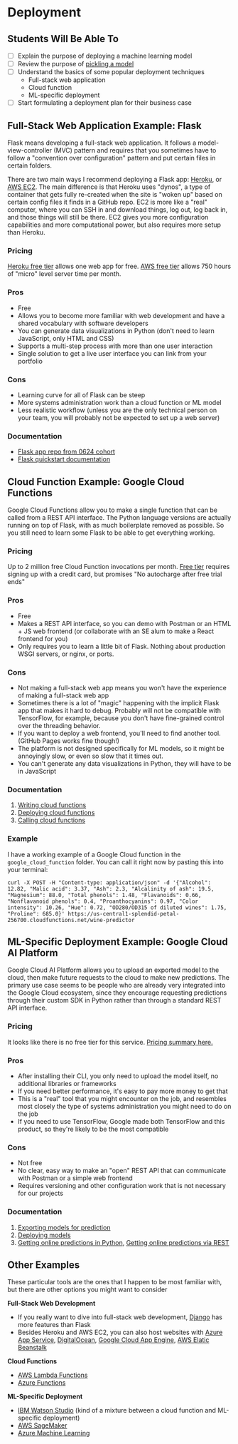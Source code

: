 # Deployment

## Students Will Be Able To
 - [ ] Explain the purpose of deploying a machine learning model
 - [ ] Review the purpose of [pickling a model](https://github.com/learn-co-students/cloud-services-and-deployment-seattle-ds-102819/blob/master/pickling.ipynb)
 - [ ] Understand the basics of some popular deployment techniques
    - Full-stack web application
    - Cloud function
    - ML-specific deployment
 - [ ] Start formulating a deployment plan for their business case

## Full-Stack Web Application Example: Flask
Flask means developing a full-stack web application.  It follows a model-view-controller (MVC) pattern and requires that you sometimes have to follow a "convention over configuration" pattern and put certain files in certain folders.

There are two main ways I recommend deploying a Flask app: [Heroku](https://devcenter.heroku.com/articles/deploying-python), or [AWS EC2](https://www.codementor.io/dushyantbgs/deploying-a-flask-application-to-aws-gnva38cf0).  The main difference is that Heroku uses "dynos", a type of container that gets fully re-created when the site is "woken up" based on certain config files it finds in a GitHub repo.  EC2 is more like a "real" computer, where you can SSH in and download things, log out, log back in, and those things will still be there.  EC2 gives you more configuration capabilities and more computational power, but also requires more setup than Heroku.

### Pricing
[Heroku free tier](https://www.heroku.com/pricing) allows one web app for free.  [AWS free tier](https://aws.amazon.com/ec2/pricing/) allows 750 hours of "micro" level server time per month.

### Pros
 - Free
 - Allows you to become more familiar with web development and have a shared vocabulary with software developers
 - You can generate data visualizations in Python (don't need to learn JavaScript, only HTML and CSS)
 - Supports a multi-step process with more than one user interaction
 - Single solution to get a live user interface you can link from your portfolio

### Cons
 - Learning curve for all of Flask can be steep
 - More systems administration work than a cloud function or ML model
 - Less realistic workflow (unless you are the only technical person on your team, you will probably not be expected to set up a web server)
 
### Documentation
 - [Flask app repo from 0624 cohort](https://github.com/learn-co-students/capstone-flask-app-template-seattle-ds-062419)
 - [Flask quickstart documentation](https://flask.palletsprojects.com/en/1.1.x/quickstart/)

## Cloud Function Example: Google Cloud Functions
Google Cloud Functions allow you to make a single function that can be called from a REST API interface.  The Python language versions are actually running on top of Flask, with as much boilerplate removed as possible.  So you still need to learn some Flask to be able to get everything working.

### Pricing
Up to 2 million free Cloud Function invocations per month.  [Free tier](https://cloud.google.com/free/) requires signing up with a credit card, but promises "No autocharge after free trial ends"

### Pros
 - Free
 - Makes a REST API interface, so you can demo with Postman or an HTML + JS web frontend (or collaborate with an SE alum to make a React frontend for you)
 - Only requires you to learn a little bit of Flask.  Nothing about production WSGI servers, or nginx, or ports.

### Cons
 - Not making a full-stack web app means you won't have the experience of making a full-stack web app
 - Sometimes there is a lot of "magic" happening with the implicit Flask app that makes it hard to debug.  Probably will not be compatible with TensorFlow, for example, because you don't have fine-grained control over the threading behavior.
 - If you want to deploy a web frontend, you'll need to find another tool.  (GitHub Pages works fine though!)
 - The platform is not designed specifically for ML models, so it might be annoyingly slow, or even so slow that it times out.
 - You can't generate any data visualizations in Python, they will have to be in JavaScript

### Documentation
1. [Writing cloud functions](https://cloud.google.com/functions/docs/writing/http)
2. [Deploying cloud functions](https://cloud.google.com/functions/docs/deploying/filesystem)
3. [Calling cloud functions](https://cloud.google.com/functions/docs/calling/http)

### Example
I have a working example of a Google Cloud function in the `google_cloud_function` folder.  You can call it right now by pasting this into your terminal:
```
curl -X POST -H "Content-type: application/json" -d '{"Alcohol": 12.82, "Malic acid": 3.37, "Ash": 2.3, "Alcalinity of ash": 19.5, "Magnesium": 88.0, "Total phenols": 1.48, "Flavanoids": 0.66, "Nonflavanoid phenols": 0.4, "Proanthocyanins": 0.97, "Color intensity": 10.26, "Hue": 0.72, "OD280/OD315 of diluted wines": 1.75, "Proline": 685.0}' https://us-central1-splendid-petal-256700.cloudfunctions.net/wine-predictor
```

## ML-Specific Deployment Example: Google Cloud AI Platform
Google Cloud AI Platform allows you to upload an exported model to the cloud, then make future requests to the cloud to make new predictions.  The primary use case seems to be people who are already very integrated into the Google Cloud ecosystem, since they encourage requesting predictions through their custom SDK in Python rather than through a standard REST API interface.

### Pricing
It looks like there is no free tier for this service.  [Pricing summary here.](https://cloud.google.com/ml-engine/docs/pricing)

### Pros
 - After installing their CLI, you only need to upload the model itself, no additional libraries or frameworks
 - If you need better performance, it's easy to pay more money to get that
 - This is a "real" tool that you might encounter on the job, and resembles most closely the type of systems administration you might need to do on the job
 - If you need to use TensorFlow, Google made both TensorFlow and this product, so they're likely to be the most compatible

### Cons
 - Not free
 - No clear, easy way to make an "open" REST API that can communicate with Postman or a simple web frontend
 - Requires versioning and other configuration work that is not necessary for our projects

### Documentation
1. [Exporting models for prediction](https://cloud.google.com/ml-engine/docs/exporting-for-prediction)
2. [Deploying models](https://cloud.google.com/ml-engine/docs/deploying-models)
3. [Getting online predictions in Python](https://cloud.google.com/ml-engine/docs/online-predict), [Getting online predictions via REST](https://cloud.google.com/ml-engine/docs/v1/predict-request)

## Other Examples
These particular tools are the ones that I happen to be most familiar with, but there are other options you might want to consider

**Full-Stack Web Development**
 - If you really want to dive into full-stack web development, [Django](https://www.djangoproject.com/start/) has more features than Flask
 - Besides Heroku and AWS EC2, you can also host websites with [Azure App Service](https://docs.microsoft.com/en-us/learn/modules/host-a-web-app-with-azure-app-service/index), [DigitalOcean](https://www.digitalocean.com/community/tutorials/how-to-deploy-a-flask-application-on-an-ubuntu-vps), [Google Cloud App Engine](https://cloud.google.com/python/getting-started/hello-world), [AWS Elatic Beanstalk](https://docs.aws.amazon.com/elasticbeanstalk/latest/dg/Welcome.html)
 
**Cloud Functions**
 - [AWS Lambda Functions](https://docs.aws.amazon.com/lambda/latest/dg/python-programming-model.html)
 - [Azure Functions](https://docs.microsoft.com/en-us/azure/azure-functions/functions-create-first-function-python)
 
**ML-Specific Deployment**
 - [IBM Watson Studio](https://dataplatform.cloud.ibm.com/docs/content/wsj/analyze-data/pm_service_supported_frameworks.html)  (kind of a mixture between a cloud function and ML-specific deployment)
 - [AWS SageMaker](https://docs.aws.amazon.com/sagemaker/latest/dg/whatis.html)
 - [Azure Machine Learning](https://docs.microsoft.com/en-us/python/api/overview/azure/ml/intro?view=azure-ml-py )

